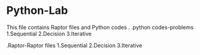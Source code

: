 # Python-Lab 

This file contains Raptor files and Python codes .
.python codes-problems
              1.Sequential
              2.Decision
              3.Iterative
              
 .Raptor-Raptor files
         1.Sequential
         2.Decision
         3.Iterative
              
                
